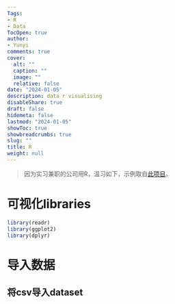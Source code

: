 ```yaml
---
Tags:
- R
- Data
TocOpen: true
author:
- Yunyi
comments: true
cover:
  alt: ""
  caption: ""
  image: ""
  relative: false
date: "2024-01-05"
description: data r visualising
disableShare: true
draft: false
hidemeta: false
lastmod: "2024-01-05"
showToc: true
showbreadcrumbs: true
slug: ""
title: R
weight: null
---
```


> 因为实习兼职的公司用R，温习如下，示例取自[此项目](https://app.datacamp.com/workspace/w/980fb8cc-bfa9-4071-aea3-ca8b1e3a95a8/edit)。

# 可视化libraries

```R
library(readr)
library(ggplot2)
library(dplyr)
```

# 导入数据
## 将csv导入dataset

```R
Read datasets/confirmed_cases_worldwide.csv into confirmed_cases_worldwide
```

## 选择部分数据

```R
# Filter for China, from Feb 15

china_after_feb15 <- confirmed_cases_china_vs_world %>%
  filter(is_china == "China", date >= "2020-02-15")
```

# 画图

## 单组数据
```R
# Draw a line plot of cumulative cases vs. date
# Label the y-axis

ggplot(confirmed_cases_worldwide, aes(date, cum_cases)) +
  geom_line() +
  ylab("Cumulative confirmed cases")
```

## 多组数据

```R
# Using confirmed_cases_top7_outside_china, draw a line plot of
# cum_cases vs. date, colored by country

ggplot(confirmed_cases_top7_outside_china, aes(date, cum_cases, color = country)) +
  geom_line() +
  ylab("Cumulative confirmed cases")
```

## 趋势曲线

```R
# Modify the plot to use a logarithmic scale on the y-axis

plt_not_china_trend_lin +
  scale_y_log10()

`geom_smooth()` using formula 'y ~ x'
```
